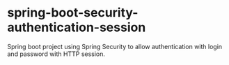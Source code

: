 # spring-boot-security-authentication-session
Spring boot project using Spring Security to allow authentication with login and password with HTTP session.
